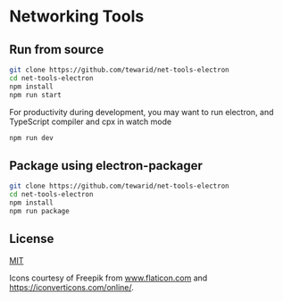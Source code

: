 # Networking Tools

## Run from source

```bash
git clone https://github.com/tewarid/net-tools-electron
cd net-tools-electron
npm install
npm run start
```

For productivity during development, you may want to run electron, and TypeScript compiler and cpx in watch mode

```bash
npm run dev
```

## Package using electron-packager

```bash
git clone https://github.com/tewarid/net-tools-electron
cd net-tools-electron
npm install
npm run package
```

## License

[MIT](LICENSE.md)

Icons courtesy of Freepik from www.flaticon.com and https://iconverticons.com/online/.
